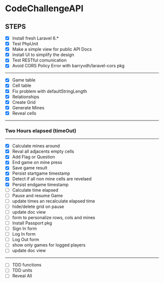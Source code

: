 # CodeChallengeAPI

## STEPS
- [x] Install fresh Laravel 6.*
- [x] Test PhpUnit
- [x] Make a simple view for public API Docs 
- [x] Install UI to simplify the design
- [x] Test RESTful comunication
- [x] Avoid CORS Policy Error with barryvdh/laravel-cors pkg
-----
- [x] Game table
- [x] Cell table
- [x] Fix problem with defaultStringLength
- [x] Relationships
- [x] Create Grid
- [x] Generate Mines
- [x] Reveal cells
-----
### Two Hours elapsed (timeOut)
----
- [x] Calculate mines around
- [x] Reval all adjacents empty cells
- [x] Add Flag or Question
- [x] End game on mine press
- [x] Save game result
- [x] Persist startgame timestamp
- [x] Detect if all non mine cells are revelaed
- [x] Persist endgame timestamp
- [ ] Calculate time elapsed
- [ ] Pause and resume Game
- [ ] update times an recalculate elapsed time
- [ ] hide/delete grid on pause
- [ ] update doc view
- [ ] form to personalize rows, cols and mines
- [ ] Install Passport pkg
- [ ] Sign In form
- [ ] Log In form
- [ ] Log Out form
- [ ] show only games for logged players
- [ ] update doc view

---
- [ ] TDD functions
- [ ] TDD units
- [ ] Reveal All
